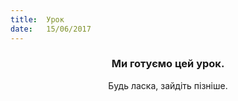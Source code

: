 ```yaml
---
title:  Урок
date:   15/06/2017
---
```


### <center>Ми готуємо цей урок.</center>
<center>Будь ласка, зайдіть пізніше.</center>
